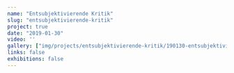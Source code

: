 ```yaml
---
name: "Entsubjektivierende Kritik"
slug: "entsubjektivierende-kritik"
project: true
date: "2019-01-30"
video: ''
gallery: ["img/projects/entsubjektivierende-kritik/190130-entsubjektivierende_kritik-v19-s-i-1.gif","img/projects/entsubjektivierende-kritik/190130-entsubjektivierende_kritik-v19-s-i-2.gif","img/projects/entsubjektivierende-kritik/190130-entsubjektivierende_kritik-v19-s-i-3.gif","img/projects/entsubjektivierende-kritik/190130-entsubjektivierende_kritik-v19-s-i-4.gif","img/projects/entsubjektivierende-kritik/190130-entsubjektivierende_kritik-v19-s-i-5.gif","img/projects/entsubjektivierende-kritik/190130-entsubjektivierende_kritik-v19-s-i-6.gif","img/projects/entsubjektivierende-kritik/190130-entsubjektivierende_kritik-v19-s-i-7.gif"]
links: false
exhibitions: false
---
```

